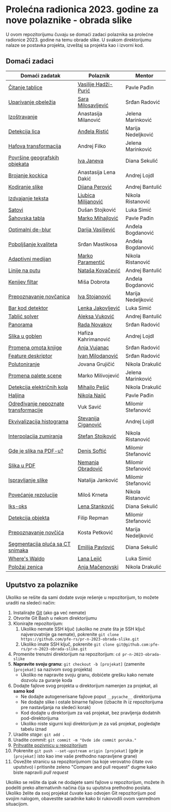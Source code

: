 # Prolećna radionica 2023. godine za nove polaznike - obrada slike
U ovom repozitorijumu čuvaju se domaći zadaci polaznika sa prolećne radionice 2023. godine na temu obrade slike. U svakom direktorijumu nalaze se postavka projekta, izveštaj sa projekta kao i izvorni kod.

## Domaći zadaci

| Domaći zadatak                                                        | Polaznik | Mentor |
| --------------------------------------------------------------------- | -------- | ------ |
| [Čitanje tablice](./motion-blur/)                                     | [Vasilije Hadži-Purić](https://github.com/hadzihp) | Pavle Pađin |
| [Uparivanje obeležja](./feature-pairing/)                             | [Sara Milosavljević](https://github.com/pluto13x) | Srđan Radović |
| [Izoštravanje](./deblur/)                                             | Anastasija Milanović | Jelena Marinković |
| [Detekcija lica](./face-detection/)                                   | [Anđela Ristić](https://github.com/andjelaristicc) | Marija Nedeljković |
| [Hafova transformacija](./hough-transform/)                           | Andrej Filko | Jelena Marinković |
| [Površine geografskih objekata](./object-surface-area/)               | [Iva Janeva](https://github.com/Janeva20) | Diana Sekulić |
| [Brojanje kockica](./dice-counting/)                                  | Anastasija Lena Dakić | Andrej Lojdl |
| [Kodiranje slike](./image-encoding/)                                  | [Dijana Perović](https://github.com/dijanaperovic) | Andrej Bantulić |
| [Izdvajanje teksta](./text-extraction/)                               | [Ljubica Milijanović](https://github.com/ljubicam12) | Nikola Ristanović |
| [Satovi](./clocks/)                                                   | Dušan Stojković | Luka Simić |
| [Šahovska tabla](./chessboard/)                                       | [Marko Mihajlović](https://github.com/ubicadinosaurusa) | Pavle Pađin |
| [Optimalni de-blur](./optimal-deblur/)                                | [Darija Vasiljević](https://github.com/darijaaaa) | Anđela Bogdanović |
| [Poboljšanje kvaliteta](./quality-increase/)                          | Srđan Mastikosa | Anđela Bogdanović
| [Adaptivni medijan](./adaptive-median/)                               | [Marko Paramentić](https://github.com/paramenticmarko) | Nikola Ristanović |
| [Linije na putu](./lane-markings/)                                    | [Nataša Kovačević](https://github.com/NatasaKovacevicCoconut) | Andrej Bantulić |
| [Kenijev filtar](./canny/)                                            | Miša Dobrota | Anđela Bogdanović |
| [Prepoznavanje novčanica](./bill-detection/)                          | [Iva Stojanović](https://github.com/takesica) | Marija Nedeljković |
| [Bar kod detektor](./barcode-detector/)                               | [Lenka Jakovljević](https://github.com/lenkajj) | Luka Simić |
| [Tablić solver](./tablanette-solver/)                                 | [Aleksa Vuković](https://github.com/a1eks4) | Andrej Bantulić |
| [Panorama](./panorama/)                                               | [Rada Novakov](https://github.com/novakov06) | Srđan Radović |
| [Slika u goblen](./image-to-tapestry/)                                | Hafiza Kahrimanović | Andrej Lojdl |
| [Promena omota knjige](./change-book-cover/)                          | [Anja Vujanac](https://github.com/Sugaravel) | Srđan Radović |
| [Feature deskriptor](./feature-descriptor/)                           | [Ivan Milodanović](https://github.com/marstheking) | Srđan Radović |
| [Polutoniranje](./halftoning/)                                        | Jovana Grujičić | Nikola Drakulić |
| [Promena palete scene](./change-palette/)                             | Marko Milivojević | Jelena Marinković |
| [Detekcija električnih kola](./electric-circuit-detection/)           | [Mihailo Pešić](https://github.com/MihailoPesic) | Nikola Drakulić |
| [Haljina](./green-dress/)                                             | [Nikola Najić](https://github.com/najkela) | Pavle Pađin |
| [Određivanje nepoznate transformacije](./find-the-transformation/)    | Vuk Savić | Milomir Stefanović |
| [Ekvivalizacija histograma](./histogram-equalization/)                | [Stevanija Ciganović](https://github.com/Stevanija) | Andrej Lojdl |
| [Interpolacija zumiranja](./zoom-interpolation/)                      | [Stefan Stojković](https://github.com/stefanstojkoviic) | Nikola Ristanović |
| [Gde je slika na PDF-u?](./find-image-from-pdf/)                      | [Denis Softić](https://github.com/DenDev82) | Milomir Stefanović |
| [Slika u PDF](./image-to-pdf/)                                        | [Nemanja Obradović](https://github.com/budjavko) | Milomir Stefanović |
| [Ispravljanje slike](./image-undistortion/)                           | Natalija Janković | Milomir Stefanović |
| [Povećanje rezolucije](./image-upscaling/)                            | Miloš Krneta | Nikola Ristanović |
| [Iks-oks](./tic-tac-toe/)                                             | [Lena Stanković](https://github.com/lenastankovic2007) | Diana Sekulić |
| [Detekcija objekta](./object-detection/)                              | Filip Repman | Milomir Stefanović |
| [Prepoznavanje novčića](./coin-detection/)                            | Kosta Petković | Marija Nedeljković |
| [Segmentacija pluća sa CT snimaka](./ct-segmentation/)                | [Emilija Pavlović](https://github.com/ema091) | Diana Sekulić |
| [Where's Waldo](./wheres-waldo/)                                      | [Lana Lejić](https://github.com/tardigrafika) | Luka Simić |
| [Položaj zenica](./pupil-detection/)                                  | [Anja Mačenovski](https://github.com/DaVinci-cpp) | Nikola Drakulić |

## Uputstvo za polaznike
Ukoliko se rešite da sami dodate svoje rešenje u repozitorijum, to možete uraditi na sledeći način:

1. Instalirajte [Git](https://git-scm.com/) (ako ga već nemate)
2. Otvorite Git Bash u nekom direktorijumu
3. Klonirajte repozitorijum:
    1. Ukoliko nemate SSH ključ (ukoliko ne znate šta je SSH ključ najverovatnije ga nemate), pokrenite `git clone https://github.com/pfe-rs/pr-n-2023-obrada-slike.git`
    2. Ukoliko imate SSH ključ, pokrenite `git clone git@github.com:pfe-rs/pr-n-2023-obrada-slike.git`
4. Promenite trenutni direktorijum na repozitorijum: `cd pr-n-2023-obrada-slike`
5. **Napravite svoju granu:** `git checkout -b [projekat]` (zamenite `[projekat]` sa nazivom svog projekta)
    - Ukoliko ne napravite svoju granu, dobićete grešku kako nemate dozvolu za guranje koda
6. Dodajte fajlove svog projekta u direktorijum namenjen za projekat, ali **samo kod**
    - Ne dodajte autogenerisane fajlove poput `__pycache__` direktorijuma
    - Ne dodajte slike i ostale binarne fajlove (izbacite ih iz repozitorijuma pre nastavljanja na sledeći korak)
    - Kod dodajte u direktorijum za vaš projekat, bez pravljenja dodatnih pod-direktorijuma
    - Ukoliko niste sigurni koji direktorijum je za vaš projekat, pogledajte tabelu iznad
7. Uradite *stage*: `git add .`
8. Uradite *commit*: `git commit -m "Ovde ide commit poruka."`
9. [Prihvatite pozivnicu u repozitorijum](https://github.com/pfe-rs/pr-n-2023-obrada-slike/invitations)
10. Pokrenite `git push --set-upstream origin [projekat]` (gde je `[projekat]` isto kao ime vaše prethodno napravljene grane)
11. Osvežite stranicu sa repozitorijumom (sa koje verovatno čitate ovo uputstvo) i pritisnite zeleno "Compare and pull request" dugme kako biste napravili *pull request*

Ukoliko se rešite da ipak ne dodajete sami fajlove u repozitorijum, možete ih podeliti preko alternativnih načina čija su uputstva prethodno poslata. Ukoliko želite da svoj projekat čuvate kao odvojen Git repozitorijum pod svojim nalogom, obavestite saradnike kako bi rukovodili ovom vanrednom situacijom.
